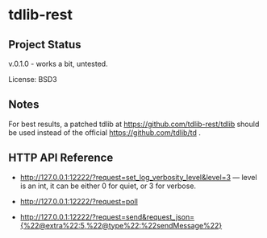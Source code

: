 # tdlib-rest

## Project Status

v.0.1.0 - works a bit, untested. 

License: BSD3

## Notes

For best results, a patched tdlib at https://github.com/tdlib-rest/tdlib should be used instead of the official https://github.com/tdlib/td .

## HTTP API Reference

 * http://127.0.0.1:12222/?request=set_log_verbosity_level&level=3 — level is an int, it can be either 0 for quiet, or 3 for verbose.

 * http://127.0.0.1:12222/?request=poll

 * http://127.0.0.1:12222/?request=send&request_json={%22@extra%22:5,%22@type%22:%22sendMessage%22}
